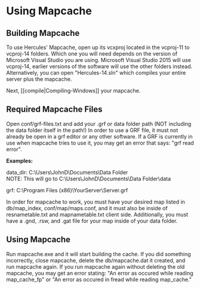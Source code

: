 # Using Mapcache
## Building Mapcache
To use Hercules' Mapcache, open up its vcxproj located in the vcproj-11 to vcproj-14 folders. Which one you will need depends on the version of Microsoft Visual Studio you are using. Microsoft Visual Studio 2015 will use vcproj-14, earlier versions of the software will use the other folders instead. Alternatively, you can open "Hercules-14.sln" which compiles your entire server plus the mapcache.

Next, [[compile|Compiling-Windows]] your mapcache.

## Required Mapcache Files
Open conf/grf-files.txt and add your .grf or data folder path (NOT including the data folder itself in the path!) In order to use a GRF file, it must not already be open in a grf editor or any other software. If a GRF is currently in use when mapcache tries to use it, you may get an error that says: "grf read error".

**Examples:**

data_dir: C:\Users\JohnD\Documents\Data Folder\
NOTE: This will go to C:\Users\JohnD\Documents\Data Folder\data

grf: C:\Program Files (x86)\YourServer\Server.grf

In order for mapcache to work, you must have your desired map listed in db/map_index, conf/map/maps.conf, and it must also be inside of resnametable.txt and mapnametable.txt client side. Additionally, you must have a .gnd, .rsw, and .gat file for your map inside of your data folder.

## Using Mapcache
Run mapcache.exe and it will start building the cache. If you did something incorrectly, close mapcache, delete the db/mapcache.dat it created, and run mapcache again. If you run mapcache again without deleting the old mapcache, you may get an error stating: "An error as occured while reading map_cache_fp" or "An error as occured in fread while reading map_cache."